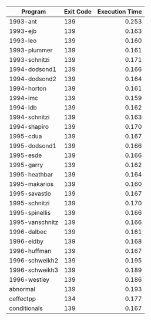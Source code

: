 | Program | Exit Code | Execution Time |
| ------- |:--------- | --------------:|
| 1993-ant | 139 | 0.253 |
| 1993-ejb | 139 | 0.163 |
| 1993-leo | 139 | 0.160 |
| 1993-plummer | 139 | 0.161 |
| 1993-schnitzi | 139 | 0.171 |
| 1994-dodsond1 | 139 | 0.166 |
| 1994-dodsond2 | 139 | 0.164 |
| 1994-horton | 139 | 0.161 |
| 1994-imc | 139 | 0.159 |
| 1994-ldb | 139 | 0.162 |
| 1994-schnitzi | 139 | 0.163 |
| 1994-shapiro | 139 | 0.170 |
| 1995-cdua | 139 | 0.167 |
| 1995-dodsond1 | 139 | 0.166 |
| 1995-esde | 139 | 0.166 |
| 1995-garry | 139 | 0.162 |
| 1995-heathbar | 139 | 0.164 |
| 1995-makarios | 139 | 0.160 |
| 1995-savastio | 139 | 0.167 |
| 1995-schnitzi | 139 | 0.170 |
| 1995-spinellis | 139 | 0.166 |
| 1995-vanschnitz | 139 | 0.166 |
| 1996-dalbec | 139 | 0.161 |
| 1996-eldby | 139 | 0.168 |
| 1996-huffman | 139 | 0.167 |
| 1996-schweikh2 | 139 | 0.195 |
| 1996-schweikh3 | 139 | 0.189 |
| 1996-westley | 139 | 0.186 |
| abnormal | 139 | 0.193 |
| ceffectpp | 134 | 0.177 |
| conditionals | 139 | 0.167 |
